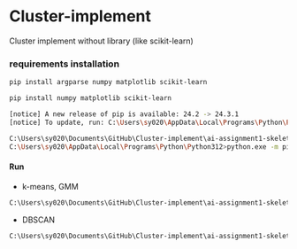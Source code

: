 # Cluster-implement
Cluster implement without library (like scikit-learn)

### requirements installation
```bash
pip install argparse numpy matplotlib scikit-learn
```
```bash
pip install numpy matplotlib scikit-learn
```
```bash
[notice] A new release of pip is available: 24.2 -> 24.3.1
[notice] To update, run: C:\Users\sy020\AppData\Local\Programs\Python\Python312\python.exe -m pip install --upgrade pip

C:\Users\sy020\Documents\GitHub\Cluster-implement\ai-assignment1-skeleton>cd C:\Users\sy020\AppData\Local\Programs\Python\Python312\
C:\Users\sy020\AppData\Local\Programs\Python\Python312>python.exe -m pip install --upgrade pip
```

#### Run

- k-means, GMM
```bash
C:\Users\sy020\Documents\GitHub\Cluster-implement\ai-assignment1-skeleton>c:\users\sy020\appdata\local\programs\python\python312\python.exe "c:\Users\sy020\Documents\GitHub\Cluster-implement\ai-assignment1-skeleton\clustering.py" --data_type 0 --cluster_method 0 --cluster_num 3
```
- DBSCAN
```bash
C:\Users\sy020\Documents\GitHub\Cluster-implement\ai-assignment1-skeleton>c:\users\sy020\appdata\local\programs\python\python312\python.exe "c:\Users\sy020\Documents\GitHub\Cluster-implement\ai-assignment1-skeleton\clustering.py" --data_type=1 --cluster_method=2 --eps=0.2 --min_pts=15
```

